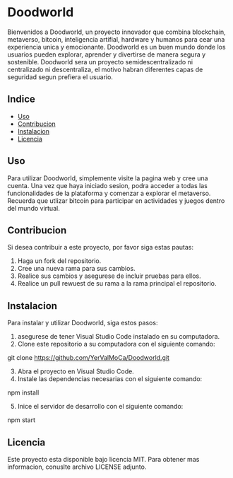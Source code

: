# Doodworld

Bienvenidos a Doodworld, un proyecto innovador que combina blockchain, metaverso, bitcoin, inteligencia artifial, hardware y humanos para cear una experiencia unica y emocionante.
Doodworld es un buen mundo donde los usuarios pueden explorar, aprender y divertirse de manera segura y sostenible.
Doodworld sera un proyecto semidescentralizado ni centralizado ni descentraliza, el motivo habran diferentes capas de seguridad segun prefiera el usuario.

## Indice

- [Uso](#uso)
- [Contribucion](#contribucion)
- [Instalacion](#instalacion)
- [Licencia](#licencia)

## Uso

Para utilizar Doodworld, simplemente visite la pagina web y cree una cuenta. Una vez que haya iniciado sesion, podra acceder a todas las funcionalidades de la plataforma y comenzar a explorar el metaverso. Recuerda que utlizar bitcoin para participar en actividades y juegos dentro del mundo virtual.

## Contribucion

Si desea contribuir a este proyecto, por favor siga estas pautas:

1. Haga un fork del repositorio.
2. Cree una nueva rama para sus cambios.
3. Realice sus cambios y asegurese de incluir pruebas para ellos.
4. Realice un pull rewuest de su rama a la rama principal el repositorio.

## Instalacion

Para instalar y utilizar Doodworld, siga estos pasos:

1. asegurese de tener Visual Studio Code instalado en su computadora.
2. Clone este repositorio a su computadora con el siguiente comando:

git clone https://github.com/YerValMoCa/Doodworld.git

3. Abra el proyecto en Visual Studio Code.
4. Instale las dependencias necesarias con el siguiente comando:

 npm install
 
 5. Inice el servidor de desarrollo con el siguiente comando:
 
 npm start
 
 ## Licencia
 
 Este proyecto esta disponible bajo licencia MIT. Para obtener mas informacion, conuslte archivo LICENSE adjunto.
 
 
 
